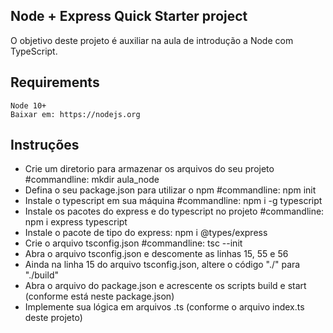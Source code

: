 ## Node + Express Quick Starter project

O objetivo deste projeto é auxiliar na aula de introdução a Node com TypeScript.

## Requirements

    Node 10+
    Baixar em: https://nodejs.org

## Instruções

- Crie um diretorio para armazenar os arquivos do seu projeto #commandline: mkdir aula_node
- Defina o seu package.json para utilizar o npm #commandline: npm init
- Instale o typescript em sua máquina #commandline: npm i -g typescript
- Instale os pacotes do express e do typescript no projeto #commandline: npm i express typescript
- Instale o pacote de tipo do express: npm i @types/express
- Crie o arquivo tsconfig.json #commandline: tsc --init
- Abra o arquivo tsconfig.json e descomente as linhas 15, 55 e 56
- Ainda na linha 15 do arquivo tsconfig.json, altere o código "./" para "./build"
- Abra o arquivo do package.json e acrescente os scripts build e start (conforme está neste package.json)
- Implemente sua lógica em arquivos .ts (conforme o arquivo index.ts deste projeto)